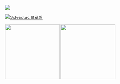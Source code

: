 <img src="https://img.shields.io/badge/JAVA-#FF9E0F?style=flat-square&logo=JAVA&logoColor=white"/>

[![Solved.ac 프로필](http://mazassumnida.wtf/api/v2/generate_badge?boj=유저네임)](https://solved.ac/유저네임)

  <img height="180em" src="https://github-readme-stats.vercel.app/api?username=LeeYongSung&show_icons=true&include_all_commits=true&bg_color=30,e96443,904e95&title_color=fff&text_color=fff">
  <img height="180em" src="https://github-readme-stats.vercel.app/api/top-langs/?username=LeeYongSung&layout=compact&bg_color=30,e96443,904e95&title_color=fff&text_color=fff">
</p>
